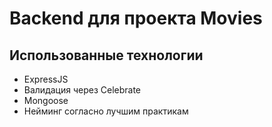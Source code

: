 # Backend для проекта Movies

## Использованные технологии
- ExpressJS
- Валидация через Celebrate
- Mongoose
- Нейминг согласно лучшим практикам